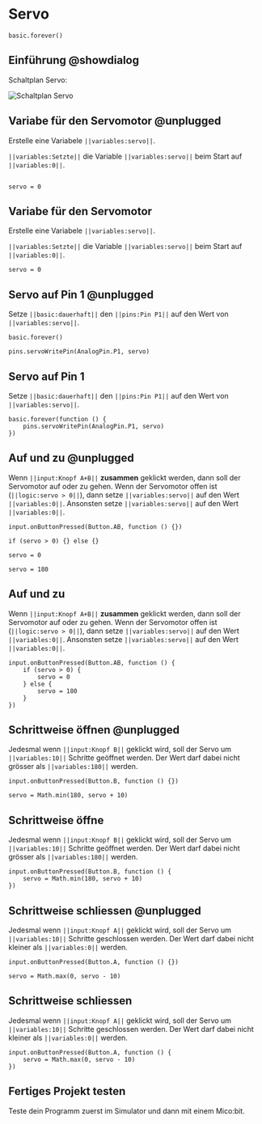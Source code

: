 # Servo

```template
basic.forever()
```

## Einführung @showdialog

Schaltplan Servo:

![Schaltplan Servo](https://philipphgerber.github.io/tutorials-x2-next/docs/static/tutorials/03_servo.png)


## Variabe für den Servomotor @unplugged

Erstelle eine Variabele ``||variables:servo||``.

``||variables:Setzte||`` die Variable ``||variables:servo||`` beim Start auf ``||variables:0||``.


```blocks
```
```block
servo = 0
```

## Variabe für den Servomotor 

Erstelle eine Variabele ``||variables:servo||``.

``||variables:Setzte||`` die Variable ``||variables:servo||`` beim Start auf ``||variables:0||``.


```blocks
servo = 0
```


## Servo auf Pin 1 @unplugged

Setze ``||basic:dauerhaft||``  den ``||pins:Pin P1||`` auf den Wert von ``||variables:servo||``.

```block
basic.forever()
```
```block
pins.servoWritePin(AnalogPin.P1, servo)
```

## Servo auf Pin 1 

Setze ``||basic:dauerhaft||``  den ``||pins:Pin P1||`` auf den Wert von ``||variables:servo||``.

```blocks
basic.forever(function () {
    pins.servoWritePin(AnalogPin.P1, servo)
})
```


## Auf und zu @unplugged

Wenn ``||input:Knopf A+B||`` **zusammen** geklickt werden, dann soll der Servomotor auf oder zu gehen.
Wenn der Servomotor offen ist (``||logic:servo > 0||``), dann setze  ``||variables:servo||`` auf den Wert ``||variables:0||``.
Ansonsten setze ``||variables:servo||`` auf den Wert ``||variables:0||``.

```block
input.onButtonPressed(Button.AB, function () {})
```
```block
if (servo > 0) {} else {}
```
```block
servo = 0
```
```block
servo = 180
```

## Auf und zu

Wenn ``||input:Knopf A+B||`` **zusammen** geklickt werden, dann soll der Servomotor auf oder zu gehen.
Wenn der Servomotor offen ist (``||logic:servo > 0||``), dann setze  ``||variables:servo||`` auf den Wert ``||variables:0||``.
Ansonsten setze ``||variables:servo||`` auf den Wert ``||variables:0||``.

```blocks
input.onButtonPressed(Button.AB, function () {
    if (servo > 0) {
        servo = 0
    } else {
        servo = 180
    }
})
```

## Schrittweise öffnen @unplugged

Jedesmal wenn ``||input:Knopf B||`` geklickt wird, soll der Servo um ``||variables:10||`` Schritte geöffnet werden.
Der Wert darf dabei nicht grösser als ``||variables:180||`` werden.

```block
input.onButtonPressed(Button.B, function () {})
```
```block
servo = Math.min(180, servo + 10)
```

## Schrittweise öffne

Jedesmal wenn ``||input:Knopf B||`` geklickt wird, soll der Servo um ``||variables:10||`` Schritte geöffnet werden.
Der Wert darf dabei nicht grösser als ``||variables:180||`` werden.

```blocks
input.onButtonPressed(Button.B, function () {
    servo = Math.min(180, servo + 10)
})
``` 

## Schrittweise schliessen @unplugged

Jedesmal wenn ``||input:Knopf A||`` geklickt wird, soll der Servo um ``||variables:10||`` Schritte geschlossen werden.
Der Wert darf dabei nicht kleiner als ``||variables:0||`` werden.

```block
input.onButtonPressed(Button.A, function () {})
```
```block
servo = Math.max(0, servo - 10)
```

## Schrittweise schliessen

Jedesmal wenn ``||input:Knopf A||`` geklickt wird, soll der Servo um ``||variables:10||`` Schritte geschlossen werden.
Der Wert darf dabei nicht kleiner als ``||variables:0||`` werden.

```blocks
input.onButtonPressed(Button.A, function () {
    servo = Math.max(0, servo - 10)
})
```

## Fertiges Projekt testen

Teste dein Programm zuerst im Simulator und dann mit einem Mico:bit.


<script src="https://makecode.com/gh-pages-embed.js"></script><script>makeCodeRender("{{ site.makecode.home_url }}", "{{ site.github.owner_name }}/{{ site.github.repository_name }}");</script>
